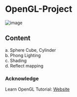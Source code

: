 # OpenGL-Project
![image](https://user-images.githubusercontent.com/26026602/132298067-9a721a14-3975-4f36-9858-c2fbae0ab797.png)
## Content
a. Sphere Cube, Cylinder  
b. Phong Lighting  
c. Shading  
d. Reflect mapping  

### Acknowledge
Learn OpenGL Tutorial: [Website](https://learnopengl-cn.github.io/)
